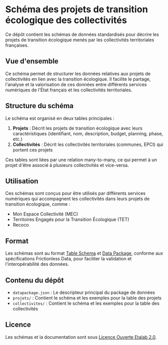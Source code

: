 # Schéma des projets de transition écologique des collectivités

Ce dépôt contient les schémas de données standardisés pour décrire les projets de transition écologique menés par les collectivités territoriales françaises.

## Vue d'ensemble

Ce schéma permet de structurer les données relatives aux projets de collectivités en lien avec la transition écologique. Il facilite le partage, l'analyse et la valorisation de ces données entre différents services numériques de l'État français et les collectivités territoriales.

## Structure du schéma

Le schéma est organisé en deux tables principales :

1. **Projets** : Décrit les projets de transition écologique avec leurs caractéristiques (identifiant, nom, description, budget, planning, phase, etc.)
2. **Collectivités** : Décrit les collectivités territoriales (communes, EPCI) qui portent ces projets

Ces tables sont liées par une relation many-to-many, ce qui permet à un projet d'être associé à plusieurs collectivités et vice-versa.

## Utilisation

Ces schémas sont conçus pour être utilisés par différents services numériques qui accompagnent les collectivités dans leurs projets de transition écologique, comme :

- Mon Espace Collectivité (MEC)
- Territoires Engagés pour la Transition Écologique (TET)
- Recoco

## Format

Les schémas sont au format [Table Schema](https://specs.frictionlessdata.io/table-schema/) et [Data Package](https://specs.frictionlessdata.io/data-package/), conforme aux spécifications Frictionless Data, pour faciliter la validation et l'interopérabilité des données.

## Contenu du dépôt

- `datapackage.json` : Le descripteur principal du package de données
- `projets/` : Contient le schéma et les exemples pour la table des projets
- `collectivites/` : Contient le schéma et les exemples pour la table des collectivités

## Licence

Les schémas et la documentation sont sous [Licence Ouverte Etalab 2.0](https://www.etalab.gouv.fr/licence-ouverte-open-licence/).